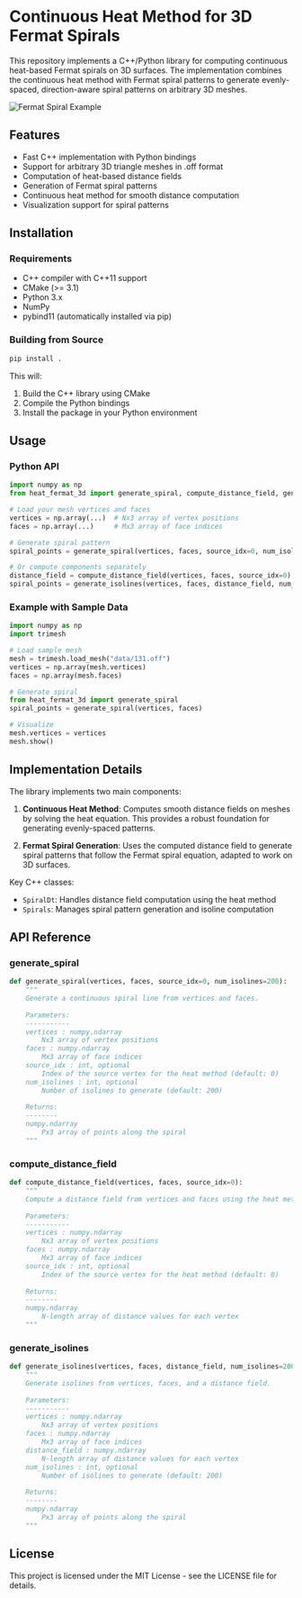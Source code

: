 # Continuous Heat Method for 3D Fermat Spirals

This repository implements a C++/Python library for computing continuous heat-based Fermat spirals on 3D surfaces. The implementation combines the continuous heat method with Fermat spiral patterns to generate evenly-spaced, direction-aware spiral patterns on arbitrary 3D meshes.

![Fermat Spiral Example](data/fermatcpp.gif)

## Features

- Fast C++ implementation with Python bindings
- Support for arbitrary 3D triangle meshes in .off format
- Computation of heat-based distance fields
- Generation of Fermat spiral patterns
- Continuous heat method for smooth distance computation
- Visualization support for spiral patterns

## Installation

### Requirements

- C++ compiler with C++11 support
- CMake (>= 3.1)
- Python 3.x
- NumPy
- pybind11 (automatically installed via pip)

### Building from Source

```bash
pip install .
```

This will:
1. Build the C++ library using CMake
2. Compile the Python bindings
3. Install the package in your Python environment

## Usage

### Python API

```python
import numpy as np
from heat_fermat_3d import generate_spiral, compute_distance_field, generate_isolines

# Load your mesh vertices and faces
vertices = np.array(...)  # Nx3 array of vertex positions
faces = np.array(...)     # Mx3 array of face indices

# Generate spiral pattern
spiral_points = generate_spiral(vertices, faces, source_idx=0, num_isolines=200)

# Or compute components separately
distance_field = compute_distance_field(vertices, faces, source_idx=0)
spiral_points = generate_isolines(vertices, faces, distance_field, num_isolines=200)
```

### Example with Sample Data

```python
import numpy as np
import trimesh

# Load sample mesh
mesh = trimesh.load_mesh("data/131.off")
vertices = np.array(mesh.vertices)
faces = np.array(mesh.faces)

# Generate spiral
from heat_fermat_3d import generate_spiral
spiral_points = generate_spiral(vertices, faces)

# Visualize
mesh.vertices = vertices
mesh.show()
```

## Implementation Details

The library implements two main components:

1. **Continuous Heat Method**: Computes smooth distance fields on meshes by solving the heat equation. This provides a robust foundation for generating evenly-spaced patterns.

2. **Fermat Spiral Generation**: Uses the computed distance field to generate spiral patterns that follow the Fermat spiral equation, adapted to work on 3D surfaces.

Key C++ classes:
- `SpiralDt`: Handles distance field computation using the heat method
- `Spirals`: Manages spiral pattern generation and isoline computation

## API Reference

### generate_spiral

```python
def generate_spiral(vertices, faces, source_idx=0, num_isolines=200):
    """
    Generate a continuous spiral line from vertices and faces.
    
    Parameters:
    -----------
    vertices : numpy.ndarray
        Nx3 array of vertex positions
    faces : numpy.ndarray
        Mx3 array of face indices
    source_idx : int, optional
        Index of the source vertex for the heat method (default: 0)
    num_isolines : int, optional
        Number of isolines to generate (default: 200)
    
    Returns:
    --------
    numpy.ndarray
        Px3 array of points along the spiral
    """
```

### compute_distance_field

```python
def compute_distance_field(vertices, faces, source_idx=0):
    """
    Compute a distance field from vertices and faces using the heat method.
    
    Parameters:
    -----------
    vertices : numpy.ndarray
        Nx3 array of vertex positions
    faces : numpy.ndarray
        Mx3 array of face indices
    source_idx : int, optional
        Index of the source vertex for the heat method (default: 0)
    
    Returns:
    --------
    numpy.ndarray
        N-length array of distance values for each vertex
    """
```

### generate_isolines

```python
def generate_isolines(vertices, faces, distance_field, num_isolines=200):
    """
    Generate isolines from vertices, faces, and a distance field.
    
    Parameters:
    -----------
    vertices : numpy.ndarray
        Nx3 array of vertex positions
    faces : numpy.ndarray
        Mx3 array of face indices
    distance_field : numpy.ndarray
        N-length array of distance values for each vertex
    num_isolines : int, optional
        Number of isolines to generate (default: 200)
    
    Returns:
    --------
    numpy.ndarray
        Px3 array of points along the spiral
    """
```

## License

This project is licensed under the MIT License - see the LICENSE file for details.
